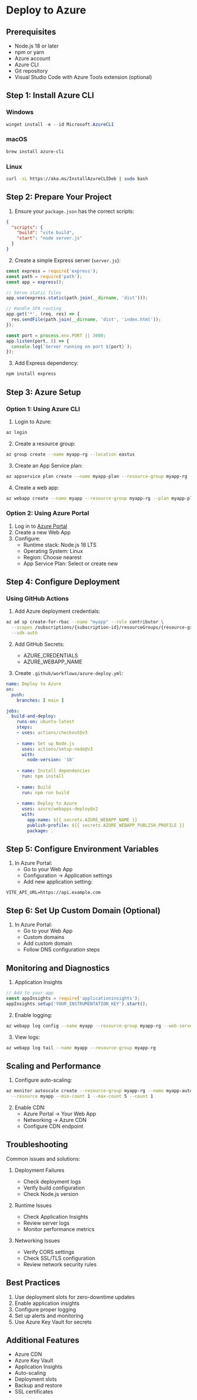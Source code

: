 # Deploy to Azure

## Prerequisites
- Node.js 18 or later
- npm or yarn
- Azure account
- Azure CLI
- Git repository
- Visual Studio Code with Azure Tools extension (optional)

## Step 1: Install Azure CLI
### Windows
```powershell
winget install -e --id Microsoft.AzureCLI
```

### macOS
```bash
brew install azure-cli
```

### Linux
```bash
curl -sL https://aka.ms/InstallAzureCLIDeb | sudo bash
```

## Step 2: Prepare Your Project
1. Ensure your `package.json` has the correct scripts:
```json
{
  "scripts": {
    "build": "vite build",
    "start": "node server.js"
  }
}
```

2. Create a simple Express server (`server.js`):
```javascript
const express = require('express');
const path = require('path');
const app = express();

// Serve static files
app.use(express.static(path.join(__dirname, 'dist')));

// Handle SPA routing
app.get('*', (req, res) => {
  res.sendFile(path.join(__dirname, 'dist', 'index.html'));
});

const port = process.env.PORT || 3000;
app.listen(port, () => {
  console.log(`Server running on port ${port}`);
});
```

3. Add Express dependency:
```bash
npm install express
```

## Step 3: Azure Setup

### Option 1: Using Azure CLI
1. Login to Azure:
```bash
az login
```

2. Create a resource group:
```bash
az group create --name myapp-rg --location eastus
```

3. Create an App Service plan:
```bash
az appservice plan create --name myapp-plan --resource-group myapp-rg --sku B1 --is-linux
```

4. Create a web app:
```bash
az webapp create --name myapp --resource-group myapp-rg --plan myapp-plan --runtime "NODE|18-lts"
```

### Option 2: Using Azure Portal
1. Log in to [Azure Portal](https://portal.azure.com)
2. Create a new Web App
3. Configure:
   - Runtime stack: Node.js 18 LTS
   - Operating System: Linux
   - Region: Choose nearest
   - App Service Plan: Select or create new

## Step 4: Configure Deployment

### Using GitHub Actions
1. Add Azure deployment credentials:
```bash
az ad sp create-for-rbac --name "myapp" --role contributor \
  --scopes /subscriptions/{subscription-id}/resourceGroups/{resource-group} \
  --sdk-auth
```

2. Add GitHub Secrets:
   - AZURE_CREDENTIALS
   - AZURE_WEBAPP_NAME

3. Create `.github/workflows/azure-deploy.yml`:
```yaml
name: Deploy to Azure
on:
  push:
    branches: [ main ]

jobs:
  build-and-deploy:
    runs-on: ubuntu-latest
    steps:
    - uses: actions/checkout@v3
    
    - name: Set up Node.js
      uses: actions/setup-node@v3
      with:
        node-version: '18'
        
    - name: Install dependencies
      run: npm install
        
    - name: Build
      run: npm run build
        
    - name: Deploy to Azure
      uses: azure/webapps-deploy@v2
      with:
        app-name: ${{ secrets.AZURE_WEBAPP_NAME }}
        publish-profile: ${{ secrets.AZURE_WEBAPP_PUBLISH_PROFILE }}
        package: .
```

## Step 5: Configure Environment Variables
1. In Azure Portal:
   - Go to your Web App
   - Configuration → Application settings
   - Add new application setting:
```
VITE_API_URL=https://api.example.com
```

## Step 6: Set Up Custom Domain (Optional)
1. In Azure Portal:
   - Go to your Web App
   - Custom domains
   - Add custom domain
   - Follow DNS configuration steps

## Monitoring and Diagnostics
1. Application Insights
```javascript
// Add to your app
const appInsights = require('applicationinsights');
appInsights.setup('YOUR_INSTRUMENTATION_KEY').start();
```

2. Enable logging:
```bash
az webapp log config --name myapp --resource-group myapp-rg --web-server-logging filesystem
```

3. View logs:
```bash
az webapp log tail --name myapp --resource-group myapp-rg
```

## Scaling and Performance
1. Configure auto-scaling:
```bash
az monitor autoscale create --resource-group myapp-rg --name myapp-autoscale \
  --resource myapp --min-count 1 --max-count 5 --count 1
```

2. Enable CDN:
   - Azure Portal → Your Web App
   - Networking → Azure CDN
   - Configure CDN endpoint

## Troubleshooting
Common issues and solutions:

1. Deployment Failures
   - Check deployment logs
   - Verify build configuration
   - Check Node.js version

2. Runtime Issues
   - Check Application Insights
   - Review server logs
   - Monitor performance metrics

3. Networking Issues
   - Verify CORS settings
   - Check SSL/TLS configuration
   - Review network security rules

## Best Practices
1. Use deployment slots for zero-downtime updates
2. Enable application insights
3. Configure proper logging
4. Set up alerts and monitoring
5. Use Azure Key Vault for secrets

## Additional Features
- Azure CDN
- Azure Key Vault
- Application Insights
- Auto-scaling
- Deployment slots
- Backup and restore
- SSL certificates 